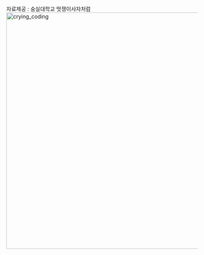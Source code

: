 자료제공 : 숭실대학교 멋쟁이사자처럼
<img width="623" alt="crying_coding" src="https://github.com/OneDay-OneAlgorithm/.github/assets/104755384/c97e3926-c55e-4f98-bb8f-e5eff4f026dc">

